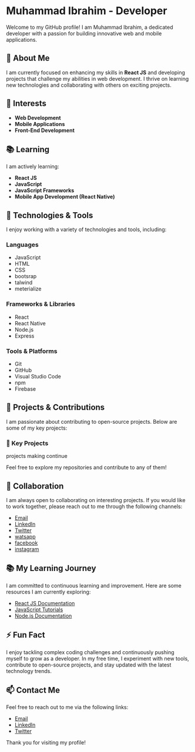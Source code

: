 # Muhammad Ibrahim - Developer

Welcome to my GitHub profile! I am Muhammad Ibrahim, a dedicated developer with a passion for building innovative web and mobile applications.

## 👀 About Me
I am currently focused on enhancing my skills in **React JS** and developing projects that challenge my abilities in web development. I thrive on learning new technologies and collaborating with others on exciting projects.

## 🌟 Interests
- **Web Development**
- **Mobile Applications**
- **Front-End Development**

## 📚 Learning
I am actively learning:
- **React JS**
- **JavaScript**
- **JavaScript Frameworks**
- **Mobile App Development (React Native)**

## 🔧 Technologies & Tools
I enjoy working with a variety of technologies and tools, including:

### Languages
- JavaScript
- HTML
- CSS
- bootsrap
- talwind
- meterialize

### Frameworks & Libraries
- React
- React Native
- Node.js
- Express

### Tools & Platforms
- Git
- GitHub
- Visual Studio Code
- npm
- Firebase

## 🚀 Projects & Contributions
I am passionate about contributing to open-source projects. Below are some of my key projects:

### 📂 Key Projects
projects making continue

Feel free to explore my repositories and contribute to any of them!

## 🤝 Collaboration
I am always open to collaborating on interesting projects. If you would like to work together, please reach out to me through the following channels:

- [Email](mailto:muhmmadibrahimmughal35@gmail.com)
- [LinkedIn](https://www.linkedin.com/in/muhammad-ibrahim-dev)
- [Twitter](https://x.com/Muhammadib54916)
- [watsapp](03454277217)
- [facebook](https://www.facebook.com/Muhammadibrahimdev)
- [instagram](https://www.instagram.com/ibrahim_dev_)

## 📚 My Learning Journey
I am committed to continuous learning and improvement. Here are some resources I am currently exploring:

- [React JS Documentation](https://reactjs.org/docs/getting-started.html)
- [JavaScript Tutorials](https://developer.mozilla.org/en-US/docs/Web/JavaScript/Guide)
- [Node.js Documentation](https://nodejs.org/en/docs/)

## ⚡ Fun Fact
I enjoy tackling complex coding challenges and continuously pushing myself to grow as a developer. In my free time, I experiment with new tools, contribute to open-source projects, and stay updated with the latest technology trends.

## 📫 Contact Me
Feel free to reach out to me via the following links:

- [Email](mailto:muhmmadibrahimmughal35@gmail.com)
- [LinkedIn](https://www.linkedin.com/in/muhammad-ibrahim-dev)
- [Twitter](https://x.com/Muhammadib54916)

Thank you for visiting my profile!
